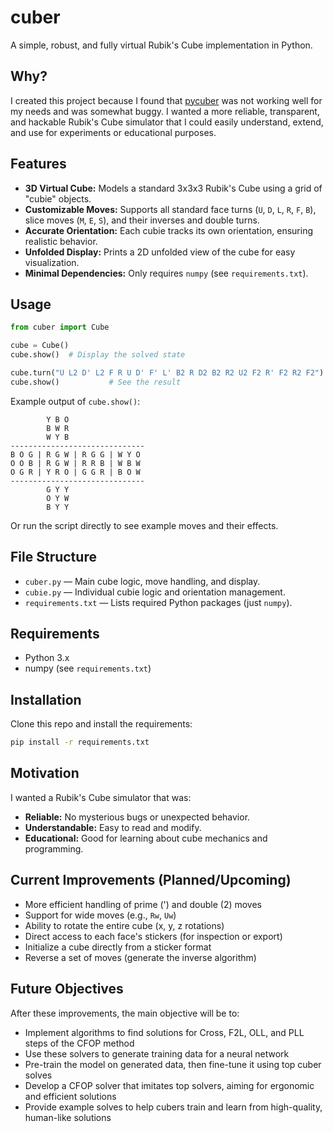 # cuber

A simple, robust, and fully virtual Rubik's Cube implementation in Python.

## Why?

I created this project because I found that [pycuber](https://github.com/adrianliaw/PyCuber) was not working well for my needs and was somewhat buggy. I wanted a more reliable, transparent, and hackable Rubik's Cube simulator that I could easily understand, extend, and use for experiments or educational purposes.

## Features

- **3D Virtual Cube:** Models a standard 3x3x3 Rubik's Cube using a grid of "cubie" objects.
- **Customizable Moves:** Supports all standard face turns (`U`, `D`, `L`, `R`, `F`, `B`), slice moves (`M`, `E`, `S`), and their inverses and double turns.
- **Accurate Orientation:** Each cubie tracks its own orientation, ensuring realistic behavior.
- **Unfolded Display:** Prints a 2D unfolded view of the cube for easy visualization.
- **Minimal Dependencies:** Only requires `numpy` (see `requirements.txt`).

## Usage

```python
from cuber import Cube

cube = Cube()
cube.show()  # Display the solved state

cube.turn("U L2 D' L2 F R U D' F' L' B2 R D2 B2 R2 U2 F2 R' F2 R2 F2")  # Perform moves
cube.show()           # See the result
```

Example output of `cube.show()`:

```
        Y B O
        B W R
        W Y B
------------------------------
B O G | R G W | R G G | W Y O
O O B | R G W | R R B | W B W
O G R | Y R O | G G R | B O W
------------------------------
        G Y Y
        O Y W
        B Y Y
```

Or run the script directly to see example moves and their effects.

## File Structure

- `cuber.py` — Main cube logic, move handling, and display.
- `cubie.py` — Individual cubie logic and orientation management.
- `requirements.txt` — Lists required Python packages (just `numpy`).

## Requirements

- Python 3.x
- numpy (see `requirements.txt`)

## Installation

Clone this repo and install the requirements:

```bash
pip install -r requirements.txt
```

## Motivation

I wanted a Rubik's Cube simulator that was:

- **Reliable:** No mysterious bugs or unexpected behavior.
- **Understandable:** Easy to read and modify.
- **Educational:** Good for learning about cube mechanics and programming.

## Current Improvements (Planned/Upcoming)

- More efficient handling of prime (') and double (2) moves
- Support for wide moves (e.g., `Rw`, `Uw`)
- Ability to rotate the entire cube (x, y, z rotations)
- Direct access to each face's stickers (for inspection or export)
- Initialize a cube directly from a sticker format
- Reverse a set of moves (generate the inverse algorithm)

## Future Objectives

After these improvements, the main objective will be to:

- Implement algorithms to find solutions for Cross, F2L, OLL, and PLL steps of the CFOP method
- Use these solvers to generate training data for a neural network
- Pre-train the model on generated data, then fine-tune it using top cuber solves
- Develop a CFOP solver that imitates top solvers, aiming for ergonomic and efficient solutions
- Provide example solves to help cubers train and learn from high-quality, human-like solutions
